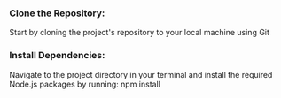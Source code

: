### Clone the Repository:
Start by cloning the project's repository to your local machine using Git

### Install Dependencies:
Navigate to the project directory in your terminal and install the required Node.js packages by running: npm install